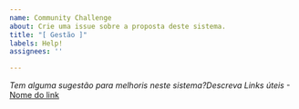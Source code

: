 ```yaml
---
name: Community Challenge
about: Crie uma issue sobre a proposta deste sistema.
title: "[ Gestão ]"
labels: Help!
assignees: ''

---
```


*Tem alguma sugestão para melhoris neste sistema?Descreva*
*Links úteis*
-[Nome do link](URL)
